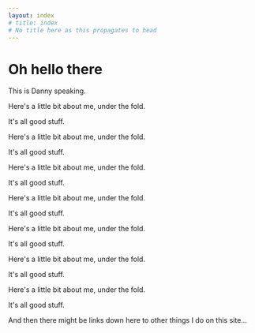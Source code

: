 ```yaml
---
layout: index
# title: index
# No title here as this propagates to head
---
```


# Oh hello there

This is Danny speaking.

Here's a little bit about me, under the fold.

It's all good stuff.

Here's a little bit about me, under the fold.

It's all good stuff.

Here's a little bit about me, under the fold.

It's all good stuff.

Here's a little bit about me, under the fold.

It's all good stuff.

Here's a little bit about me, under the fold.

It's all good stuff.

Here's a little bit about me, under the fold.

It's all good stuff.

Here's a little bit about me, under the fold.

It's all good stuff.

And then there might be links down here to other things I do on this site...